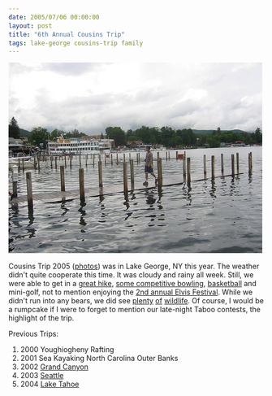 ```yaml
---
date: 2005/07/06 00:00:00
layout: post
title: "6th Annual Cousins Trip"
tags: lake-george cousins-trip family
---
```


<img src="/images/girish-water.jpg" width="500" class="inset" alt="Walking on water (Lake George)"/>

Cousins Trip 2005 ([photos](http://kurup.org/photo/album?album_id=20907)) was in Lake George, NY this year. The weather didn't quite cooperate this time. It was cloudy and rainy all week. Still, we were able to get in a [great hike](/images/lake-george-hike.jpg), [some competitive bowling](/images/lake-george-bowling.jpg), [basketball](/images/bball.jpg) and mini-golf, not to mention enjoying the [2nd annual Elvis Festival](/images/elvis.jpg). While we didn't run into any bears, we did see [plenty](/images/caterpillar.jpg) [of](/images/gecko.jpg) [wildlife](/images/snake.jpg). Of course, I would be a rumpcake if I were to forget to mention our late-night Taboo contests, the highlight of the trip.

Previous Trips:

1. 2000 Youghiogheny Rafting
1. 2001 Sea Kayaking North Carolina Outer Banks
1. 2002 [Grand Canyon](/blog/2002/07/22/grand-canyon-update/)
1. 2003 [Seattle](/blog/2003/07/31/4th-annual-cousins-reunion/)
1. 2004 [Lake Tahoe](http://kurup.org/photo/album?album_id=14824)

